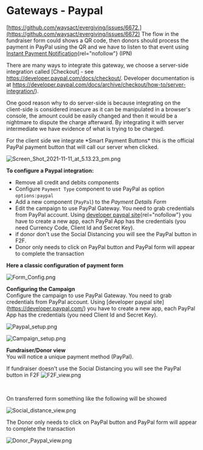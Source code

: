 # Gateways - Paypal

[https://github.com/waysact/evergiving/issues/6672.](https://github.com/waysact/evergiving/issues/6672)
The flow in the fundraiser form could shows a QR code, then donors
should process the payment in PayPal using the QR and we have to listen
to that event using [Instant Payment
Notification](https://developer.paypal.com/docs/api-basics/notifications/ipn/IPNIntro/){rel="nofollow"}
(IPN)

There are many ways to integrate this gateway, we choose a server-side
integration called \[Checkout\] - see
<https://developer.paypal.com/docs/checkout/>. Developer documentation
is at
https://developer.paypal.com/docs/archive/checkout/how-to/server-integration/).

One good reason why to do server-side is because integrating on the
client-side is considered insecure as it can be manipulated in a
browser's console, the amount could be easily changed and then it would
be a nightmare to dispute the charge afterward. By integrating it with
server intermediate we have evidence of what is trying to be charged.

For the client side we integrate \*Smart Payment Buttons\* this is the
official PayPal payment button that will call our server when clicked.

![Screen_Shot_2021-11-11_at_5.13.23_pm.png](https://support.waysact.com/hc/article_attachments/4409413226127/Screen_Shot_2021-11-11_at_5.13.23_pm.png)

**To configure a Paypal integration:**

-   Remove all credit and debits components
-   Configure `Payment Type` component to use PayPal as option
    `options:paypal`
-   Add a new component (`PayPal`) to the *Payment Details Form*
-   Edit the campaign to use PayPal Gateway. You need to grab
    credentials from PayPal account. Using [developer paypal
    site](https://developer.paypal.com/){rel="nofollow"} you have to
    create a new app, each PayPal App has the credentials (you need
    Currency Code, Client Id and Secret Key).
-   if donor don\'t use the Social Distancing you will see the PayPal
    button in F2F.
-   Donor only needs to click on PayPal button and PayPal form will
    appear to complete the transaction

**Here a classic configuration of payment form**

![Form_Config.png](https://support.waysact.com/hc/article_attachments/4410120982671/Form_Config.png)

**Configuring the Campaign**\
Configure the campaign to use PayPal Gateway. You need to grab
credentials from PayPal account. Using \[developer paypal
site\](https://developer.paypal.com/) you have to create a new app, each
PayPal App has the credentials (you need Client Id and Secret Key).

![Paypal_setup.png](https://support.waysact.com/hc/article_attachments/4410120999951/Paypal_setup.png)

![Campaign_setup.png](https://support.waysact.com/hc/article_attachments/4410120990351/Campaign_setup.png)

**Fundraiser/Donor view**\
You will notice a unique payment method (PayPal).

If fundraiser doesn\'t use the Social Distancing you will see the PayPal
button in
F2F ![F2F_view.png](https://support.waysact.com/hc/article_attachments/4410134656143/F2F_view.png)

 

On transferred form something like the following will be showed

![Social_distance_view.png](https://support.waysact.com/hc/article_attachments/4410121005583/Social_distance_view.png)

The Donor only needs to click on PayPal button and PayPal form will
appear to complete the transaction

![Donor_Paypal_view.png](https://support.waysact.com/hc/article_attachments/4410134663951/Donor_Paypal_view.png)

 
